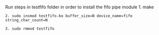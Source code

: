 Run steps in testfifo folder in order to install the fifo pipe module
	1. 	make
		
	2. sudo insmod testfifo.ko buffer_size=N device_name=fifo string_char_count=N

	3. sudo rmmod testfifo
